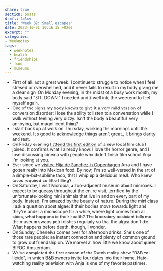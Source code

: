 ```yaml
---
share: true
section: posts
draft: false
title: "Week 39: Small escapes"
date: 2023-10-01 10:16:15 +0200
excerpt: ""
categories:
- Weeknotes
tags:
  - weeknotes
  - health
  - friendships
  - food
  - museums
---
```


 
- First of all: not a great week. I continue to struggle to notice when I feel stresed or overwhelmed, and it never fails to result in my body giving me a clear sign. On Monday evening, in the midst of a busy work month, my body said "SIT. DOWN." I needed undtil well into the weekend to feel myself again.
- One of the signs my body knows to give it a very mild version of conversion disorder: I lose the ability to listen to a conversation while I walk without feeling very dizzy. Isn't the body a beautiful, very annoying, but magnificent thing?
- I start back up at work on Thursday, working the mornings until the weekend. It's good to acknowledge things aren't great., It brings clarity and rest.
- On Friday evening [I attend the first edition](/2023/09/30/film-club-s01e01) of a new local film club I joined. It confirms what I already know: I love the horror genre, and I love discussing cinema with people who didn't finish film school Anja I'm looking at you.
- Ever since we [visited Hija de Sanchez in Copenhagen](/2023/08/17/norway-et-al) Anja and I have gotten really into Mexican food. By now, I'm so well-versed in the art of a simple-but-sublime taco, that I whip up a delicious meal. Who knew tacos required so little filling?
- On Saturday, I visit Micropia, a zoo-adjacent museum about microbes. I expect to be queasy throughout the entire visit, terrified by the unfortunate-looking mini animals that live in and on every part of my body. Instead, I'm amazed by the beauty of nature. During the mini class I ask a question about algae: if their bodies move towards light and they're under a microscope for a while, where light comes from all sides, what happens to their health? The laboratory assistant tells me the museum swaps petri dishes regularly so that the algea don't die. What happens before death, though, I wonder.
- On Sunday, Chenelva comes over for afternoon drinks. She's one of those rare people: an instant connection and plenty of common ground to grow out friendship on. We marvel at how little we know about queer BIPOC Amsterdam.
- We've completed the first season of the Dutch reality show "B&B vol liefde", in which B&B owners invite four dates into their home. Hate-watching reality television with Anja is one of my favorite pastimes. 